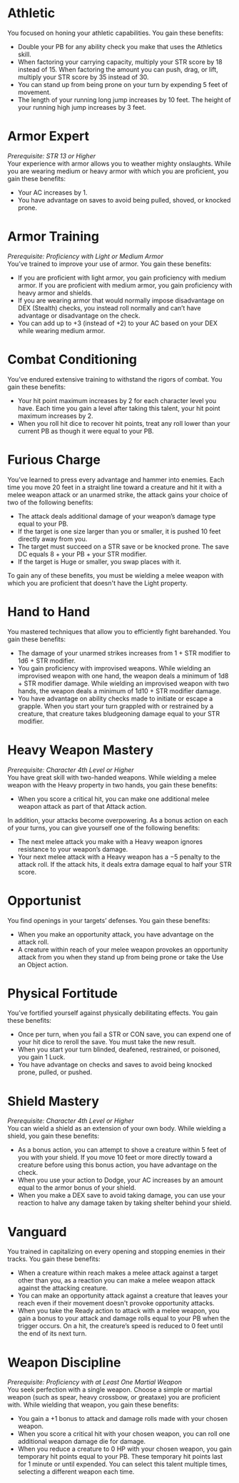 # Athletic
You focused on honing your athletic capabilities. You gain these benefits:
* Double your PB for any ability check you make that uses the Athletics skill.
* When factoring your carrying capacity, multiply your STR score by 18 instead of 15. When factoring the amount you can push, drag, or lift, multiply your STR score by 35 instead of 30.
* You can stand up from being prone on your turn by expending 5 feet of movement.
* The length of your running long jump increases by 10 feet. The height of your running high jump increases by 3 feet.
# Armor Expert
*Prerequisite: STR 13 or Higher*  
Your experience with armor allows you to weather mighty onslaughts. While you are wearing medium or heavy armor with which you are proficient, you gain these benefits:
* Your AC increases by 1.
* You have advantage on saves to avoid being pulled, shoved, or knocked prone.
# Armor Training
*Prerequisite: Proficiency with Light or Medium Armor*  
You’ve trained to improve your use of armor. You gain these benefits:
* If you are proficient with light armor, you gain proficiency with medium armor. If you are proficient with medium armor, you gain proficiency with heavy armor and shields.
* If you are wearing armor that would normally impose disadvantage on DEX (Stealth) checks, you instead roll normally and can’t have advantage or disadvantage on the check.
* You can add up to +3 (instead of +2) to your AC based on your DEX while wearing medium armor.
# Combat Conditioning
You’ve endured extensive training to withstand the rigors of combat. You gain these benefits:
* Your hit point maximum increases by 2 for each character level you have. Each time you gain a level after taking this talent, your hit point maximum increases by 2.
* When you roll hit dice to recover hit points, treat any roll lower than your current PB as though it were equal to your PB.
# Furious Charge
You’ve learned to press every advantage and hammer into enemies. Each time you move 20 feet in a straight line toward a creature and hit it with a melee weapon attack or an unarmed strike, the attack gains your choice of two of the following benefits:
* The attack deals additional damage of your weapon’s damage type equal to your PB.
* If the target is one size larger than you or smaller, it is pushed 10 feet directly away from you.
* The target must succeed on a STR save or be knocked prone. The save DC equals 8 + your PB + your STR modifier.
* If the target is Huge or smaller, you swap places with it.

To gain any of these benefits, you must be wielding a melee weapon with which you are proficient that doesn't have the Light property.
# Hand to Hand
You mastered techniques that allow you to efficiently fight barehanded. You gain these benefits:
* The damage of your unarmed strikes increases from 1 + STR modifier to 1d6 + STR modifier.
* You gain proficiency with improvised weapons. While wielding an improvised weapon with one hand, the weapon deals a minimum of 1d8 + STR modifier damage. While wielding an improvised weapon with two hands, the weapon deals a minimum of 1d10 + STR modifier damage.
* You have advantage on ability checks made to initiate or escape a grapple. When you start your turn grappled with or restrained by a creature, that creature takes bludgeoning damage equal to your STR modifier.
# Heavy Weapon Mastery
*Prerequisite: Character 4th Level or Higher*  
You have great skill with two-handed weapons. While wielding a melee weapon with the Heavy property in two hands, you gain these benefits:
* When you score a critical hit, you can make one additional melee weapon attack as part of that Attack action.

In addition, your attacks become overpowering. As a bonus action on each of your turns, you can give yourself one of the following benefits:
* The next melee attack you make with a Heavy weapon ignores resistance to your weapon’s damage.
* Your next melee attack with a Heavy weapon has a −5 penalty to the attack roll. If the attack hits, it deals extra damage equal to half your STR score.
# Opportunist
You find openings in your targets’ defenses. You gain these benefits:
* When you make an opportunity attack, you have advantage on the attack roll.
* A creature within reach of your melee weapon provokes an opportunity attack from you when they stand up from being prone or take the Use an Object action.
# Physical Fortitude
You’ve fortified yourself against physically debilitating effects. You gain these benefits:
* Once per turn, when you fail a STR or CON save, you can expend one of your hit dice to reroll the save. You must take the new result.
* When you start your turn blinded, deafened, restrained, or poisoned, you gain 1 Luck.
* You have advantage on checks and saves to avoid being knocked prone, pulled, or pushed.
# Shield Mastery
*Prerequisite: Character 4th Level or Higher*  
You can wield a shield as an extension of your own body. While wielding a shield, you gain these benefits:
* As a bonus action, you can attempt to shove a creature within 5 feet of you with your shield. If you move 10 feet or more directly toward a creature before using this bonus action, you have advantage on the check.
* When you use your action to Dodge, your AC increases by an amount equal to the armor bonus of your shield.
* When you make a DEX save to avoid taking damage, you can use your reaction to halve any damage taken by taking shelter behind your shield.
# Vanguard
You trained in capitalizing on every opening and stopping enemies in their tracks. You gain these benefits:
* When a creature within reach makes a melee attack against a target other than you, as a reaction you can make a melee weapon attack against the attacking creature.
* You can make an opportunity attack against a creature that leaves your reach even if their movement doesn't provoke opportunity attacks.
* When you take the Ready action to attack with a melee weapon, you gain a bonus to your attack and damage rolls equal to your PB when the trigger occurs. On a hit, the creature’s speed is reduced to 0 feet until the end of its next turn.
# Weapon Discipline
*Prerequisite: Proficiency with at Least One Martial Weapon*  
You seek perfection with a single weapon. Choose a simple or martial weapon (such as spear, heavy crossbow, or greataxe) you are proficient with. While wielding that weapon, you gain these benefits:
* You gain a +1 bonus to attack and damage rolls made with your chosen weapon.
* When you score a critical hit with your chosen weapon, you can roll one additional weapon damage die for damage.
* When you reduce a creature to 0 HP with your chosen weapon, you gain temporary hit points equal to your PB. These temporary hit points last for 1 minute or until expended.
You can select this talent multiple times, selecting a different weapon each time.